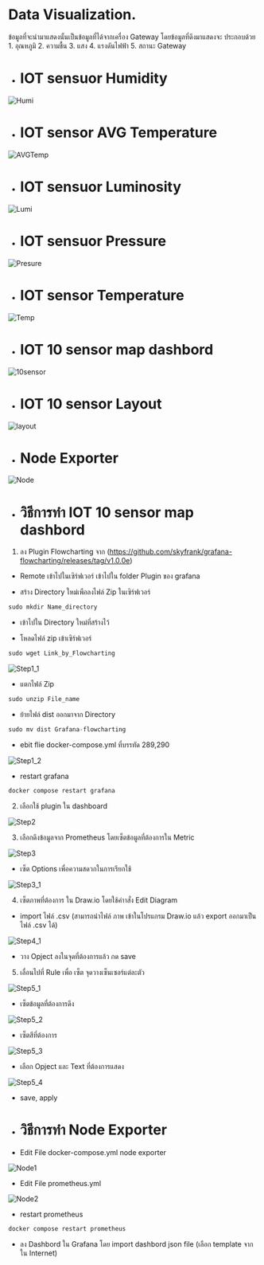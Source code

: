 # Data Visualization.

ข้อมูลที่จะนำมาแสดงนั้นเป็นข้อมูลที่ได้จากเครื่อง Gateway โดยข้อมูลที่ดึงมาแสดงจะ
ประกอบด้วย 1. อุณหภูมิ 2. ความชื้น 3. แสง 4. แรงดันไฟฟ้า  5. สถานะ Gateway

- # IOT sensuor Humidity
  
![Humi](https://github.com/user-attachments/assets/bc1e72df-f1a4-4143-bd40-2719874f9fe1)

- # IOT sensor AVG Temperature
  
![AVGTemp](https://github.com/user-attachments/assets/98ed7821-f15a-4ec2-b0b5-1a3fba4620ae)

- # IOT sensuor Luminosity

![Lumi](https://github.com/user-attachments/assets/150e217e-47bf-4bc9-9fd2-c545c0d1a592)

- # IOT sensuor Pressure

![Presure](https://github.com/user-attachments/assets/c374c01c-704c-442f-9ec5-f57b8592f907)

- # IOT sensor Temperature

![Temp](https://github.com/user-attachments/assets/cbc9db10-f936-4d2f-aa26-b55e954af69f)

- # IOT 10 sensor map dashbord

![10sensor](https://github.com/user-attachments/assets/d0b21df3-7f16-4b05-adba-1a1acce8f777)

- # IOT 10 sensor Layout

![layout](https://github.com/user-attachments/assets/c08f5405-bd95-4d16-bdc8-9c009f646126)

- # Node Exporter

![Node](https://github.com/user-attachments/assets/c3885aba-e15b-4b62-b986-c82b33cf6e1f)

- # วิธีการทำ IOT 10 sensor map dashbord

1. ลง Plugin Flowcharting จาก (https://github.com/skyfrank/grafana-flowcharting/releases/tag/v1.0.0e)

- Remote เข้าไปในเซิร์ฟเวอร์ เข้าไปใน folder Plugin ของ grafana

- สร้าง Directory ใหม่เพือลงไฟล์ Zip ในเซิร์ฟเวอร์ 

```cpp
sudo mkdir Name_directory
```

- เข้าไปใน Directory ใหม่ที่สร้างไว้

- โหลดไฟล์ zip เข้าเซิร์ฟเวอร์

```cpp
sudo wget Link_by_Flowcharting
```

![Step1_1](https://github.com/user-attachments/assets/d583d01e-f3c3-4eee-b9b4-583a223a2c56)

- แตกไฟล์ Zip

```cpp
sudo unzip File_name
```

- ย้ายไฟล์ dist ออกมาจาก Directory

```cpp
sudo mv dist Grafana-flowcharting
```

- ebit flie docker-compose.yml ที่บรรทัด 289,290

![Step1_2](https://github.com/user-attachments/assets/f7b4b973-eb41-45c5-bd6d-02c1af8edf57)

- restart grafana

```cpp
docker compose restart grafana
```

2. เลือกใช้ plugin ใน dashboard

![Step2](https://github.com/user-attachments/assets/4dee787b-33f4-4775-acce-0ea08f07ea9e)

3. เลือกดึงข้อมูลจาก Prometheus โดยเซ็ตข้อมูลที่ต้องการใน Metric

![Step3](https://github.com/user-attachments/assets/3e2aa72b-ebdf-498b-9f40-d990c66079de)

- เซ็ต Options เพื่อความสดวกในการเรียกใช้

![Step3_1](https://github.com/user-attachments/assets/0976f9f2-d460-4247-9da2-88d49a6a3253)

4. เซ็ตภาพที่ต้องการ ใน Draw.io โดยใช้คำาสั่ง Edit Diagram

- import ไฟล์ .csv (สามารถนำไฟล์ ภาพ เข้าในโปรแกรม Draw.io แล้ว export ออกมาเป็นไฟล์ .csv ได้)

![Step4_1](https://github.com/user-attachments/assets/e1662b6c-9495-4675-aaa9-a2079a8e87fd)

- วาง Opject ลงในจุดที่ต้องการแล้ว กด save

5. เลื่อนไปที่ Rule เพื่อ เซ็ต จุดวางเซ็นเซอร์แต่ละตัว

![Step5_1](https://github.com/user-attachments/assets/d9461fe8-87d0-4528-acde-55e7f99f7d6f)

- เซ็ตข้อมูลที่ต้องการดึง

![Step5_2](https://github.com/user-attachments/assets/b0ba20bc-5626-4fee-bf94-377678276e87)

- เซ็ตสีที่ต้องการ

![Step5_3](https://github.com/user-attachments/assets/65c55539-7c30-448c-83a0-f4b823dcf2f6)

- เลือก Opject และ Text ที่ต้องการแสดง

![Step5_4](https://github.com/user-attachments/assets/c92350cf-99ca-45aa-a430-9b125080dfd6)

- save, apply

- # วิธีการทำ Node Exporter

- Edit File docker-compose.yml node exporter

![Node1](https://github.com/user-attachments/assets/01fd20de-e8cf-4639-a790-fbc7bfd373fb)

- Edit File prometheus.yml

![Node2](https://github.com/user-attachments/assets/b6ad12b8-330e-4e22-a4c8-3dba984df4dc)

- restart prometheus

```cpp
docker compose restart prometheus
```

- ลง Dashbord ใน Grafana โดย import dashbord json file (เลือก template จากใน Internet)

